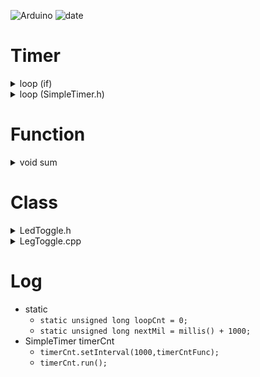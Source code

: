 ![Arduino](https://img.shields.io/badge/Arduino-00878F?style=flat-square&logo=Arduino&logoColor=white)  ![date](https://img.shields.io/badge/Date-2025--04--15_(week7)-green)

# Timer

<details>
<summary>loop (if)</summary>
<p></p>
  
```c
void setup() {
  Serial.begin(115200);
  Serial.println();
}
void loop() {
  static unsigned long loopCnt = 0;
  static unsigned long nextMil = millis() + 1000;
  loopCnt++;
  if (millis() > nextMil) {
    nextMil = millis() + 1000;
    Serial.println(loopCnt);
    loopCnt = 0;
  }
}

```
</details>
<details>
<summary>loop (SimpleTimer.h)</summary>
<p></p>
  
```c
#include <SimpleTimer.h>
SimpleTimer timerCnt;

unsigned long loopCnt;

void timerCntFunc(){
  Serial.println(loopCnt);
  loopCnt = 0;
}

void setup() {
  Serial.begin(115200);
  Serial.println();
  timerCnt.setInterval(1000,timerCntFunc);
}
void loop(){
  timerCnt.run();
  loopCnt++;
}
```
</details>

# Function

<details>
<summary>void sum</summary>
<p></p>
  
```c
int a1 = 2;
int a2 = 3;
int a3;

void setup(){
  Serial.begin(115200);
  Serial.println();

  //아래 a1, a2, a3는 인수(argument)임
  sum(a1,a2,a3);
  Serial.println(a3);
}

void loop(){

}

void sum(int a, int b, int& c){
  c = a + b;
}

```
</details>

</details>

# Class

<details>
<summary>LedToggle.h</summary>
<p></p>
  
```c
#ifndef LegToggle_h
#define LedToggle_h

#include "Arduino.h"
class LegToggle{
  public:
        LegToggle(int pin);
        void toggle();
  private:
          int _pin;
          bool _state;
};
#endif

```
</details>
<details>
<summary>LegToggle.cpp</summary>
<p></p>
  
```c
#include "LedToggle.h"

LegToggle::LegToggle(int pin){
  _pin = pin;
  _state = false;
  pinMode(_pin,OUTPUT);
  digitalWrite(_pin,LOW);
}
void LegToggle::toggle(){
  _state = !_state;
  digitalWrite(_pin, _state ? HIGH : LOW);
}

```
</details>


# Log
* static
  * `static unsigned long loopCnt = 0;`
  * `static unsigned long nextMil = millis() + 1000;`
* SimpleTimer timerCnt
  * `timerCnt.setInterval(1000,timerCntFunc);`
  * `timerCnt.run();`
</details>
